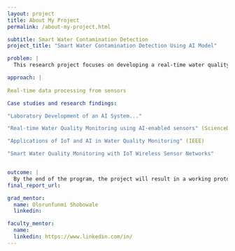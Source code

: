 ```yaml
---
layout: project
title: About My Project
permalink: /about-my-project.html

subtitle: Smart Water Contamination Detection 
project_title: "Smart Water Contamination Detection Using AI Model"

problem: |
  This research project focuses on developing a real-time water quality monitoring system using Artificial Intelligence (AI) technologies. Our system leverages AI-powered algorithms combined with low-cost, distributed sensors to detect contaminants such as lead, E. coli, and nitrates in various water sources. These smart sensors collect live data, which is then processed using machine learning techniques for rapid anomaly detection and predictive analysis. This project seeks to explore how neural signals can be translated into reliable control commands for assistive robots, improving autonomy and quality of life.

approach: |
  
Real-time data processing from sensors

Case studies and research findings:

"Laboratory Development of an AI System..."

"Real-time Water Quality Monitoring using AI-enabled sensors" (ScienceDirect)

"Applications of IoT and AI in Water Quality Monitoring" (IEEE)

"Smart Water Quality Monitoring with IoT Wireless Sensor Networks"


outcome: |
  By the end of the program, the project will result in a working prototype.
final_report_url:

grad_mentor:
  name: Olorunfunmi Shobowale
  linkedin: 

faculty_mentor:
  name: 
  linkedin: https://www.linkedin.com/in/
---
```

